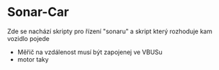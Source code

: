 # Sonar-Car
Zde se nachází skripty pro řízení "sonaru" a skript který rozhoduje kam vozidlo pojede

- Měřič na vzdálenost musí být zapojenej ve VBUSu 
- motor taky